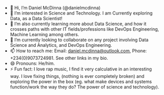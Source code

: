 - 👋 Hi, I’m Daniel McDinna (@danielmcdinna)
- 👀 I’m interested in Science and Technology. I am Currently exploring Data, as a Data Scientist!
- 🌱 I’m also currently learning more about Data Science, and how it crosses paths with other IT fields/professions like DevOps Engineering, Machine Learning among others.
- 💞️ I’m currently looking to collaborate on any project involving Data Science and Analytics, and DevOps Engineering.
- 📫 How to reach me: Email: daniel.mcdinna@outlook.com, Phone: +234(0)9073724981. See other links in my bio.
- 😄 Pronouns: He/him.
- ⚡ Fun fact: I love rap music, I find it very calculative in an interesting way. I love fixing things, (nothing is ever completely broken) and exploring the power in the box (eg. what make devices and systems function/work the way they do? The power of science and technology).

<!---
danielmcdinna/danielmcdinna is a ✨ special ✨ repository because its `README.md` (this file) appears on your GitHub profile.
You can click the Preview link to take a look at your changes.
--->
